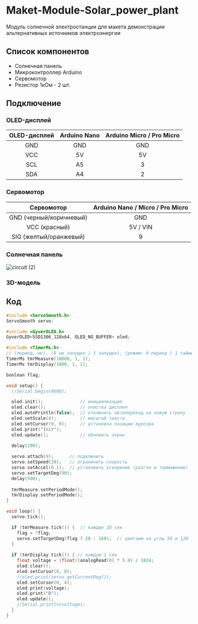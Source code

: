 # Maket-Module-Solar_power_plant
 Модуль солнечной электростанции для макета демонстрации альтернативных источников электроэнергии

## Список компонентов

* Солнечная панель
* Микроконтроллер Arduino
* Сервомотор
* Резистор 1кОм - 2 шт.


## Подключение


### OLED-дисплей

| OLED-дисплей	| Arduino Nano |	Arduino Micro / Pro Micro |
| :---:| :---:| :---:|
| GND	| GND |	GND |
| VCC	| 5V |	5V |
| SCL	| A5 | 3 |
| SDA	| A4 |	2 |

### Сервомотор


| Сервомотор	| Arduino Nano / Micro / Pro Micro |
| :---:| :---:| 
| GND (черный/коричневый)	| GND |	
| VCC (красный)	| 5V / VIN |	
| SIG (желтый/оранжевый)	| 9 | 

### Солнечная панель

![circuit (2)](https://github.com/user-attachments/assets/9a3a9cce-010f-40cf-a27a-c24e0de0f166)

### 3D-модель



## Код

```cpp
#include <ServoSmooth.h>
ServoSmooth servo;

#include <GyverOLED.h>
GyverOLED<SSD1306_128x64, OLED_NO_BUFFER> oled;

#include <TimerMs.h>
// (период, мс), (0 не запущен / 1 запущен), (режим: 0 период / 1 таймер)
TimerMs tmrMeasure(10000, 1, 1);
TimerMs tmrDisplay(1000, 1, 1);

boolean flag;

void setup() {
  //Serial.begin(9600);

  oled.init();              // инициализация
  oled.clear();             // очистка дисплея
  oled.autoPrintln(false);  // отключить автопереход на новую строку
  oled.setScale(4);         // масштаб текста
  oled.setCursor(0, 0);     // установка позиции курсора
  oled.print("Init");
  oled.update();            // обновить экран

  delay(200);
  
  servo.attach(9);      // подключить
  servo.setSpeed(20);   // ограничить скорость
  servo.setAccel(0.1);  // установить ускорение (разгон и торможение)
  servo.setTargetDeg(90);
  delay(500);
  
  tmrMeasure.setPeriodMode();
  tmrDisplay.setPeriodMode();
}

void loop() {
  servo.tick();

  if (tmrMeasure.tick()) {  // каждые 10 сек
    flag = !flag;
    servo.setTargetDeg(flag ? 20 : 160);  // двигаем на углы 50 и 120
  }
  
  if (tmrDisplay.tick()) { // каждую 1 сек
    float voltage = (float)(analogRead(0) * 5.0) / 1024;
    oled.clear();
    oled.setCursor(0, 0);
    //oled.print(servo.getCurrentDeg());
    oled.setCursor(0, 4);
    oled.print(voltage);
    oled.print("В");
    oled.update();
    //Serial.println(voltage);
  }
}

```